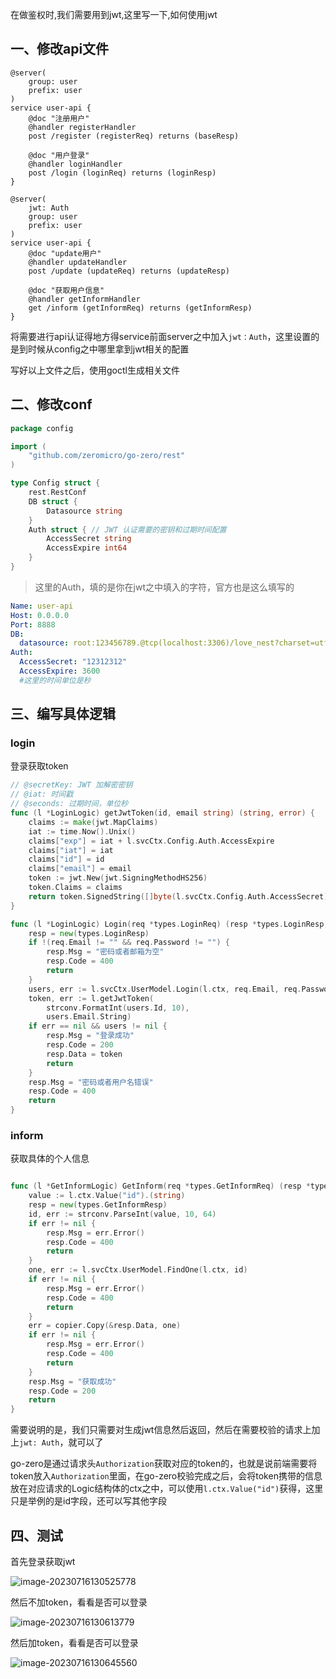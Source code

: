 在做鉴权时,我们需要用到jwt,这里写一下,如何使用jwt

## 一、修改api文件

```api
@server(
	group: user
	prefix: user
)
service user-api {
	@doc "注册用户"
	@handler registerHandler
	post /register (registerReq) returns (baseResp)

	@doc "用户登录"
	@handler loginHandler
	post /login (loginReq) returns (loginResp)
}

@server(
	jwt: Auth
	group: user
	prefix: user
)
service user-api {
	@doc "update用户"
	@handler updateHandler
	post /update (updateReq) returns (updateResp)

	@doc "获取用户信息"
	@handler getInformHandler
	get /inform (getInformReq) returns (getInformResp)
}
```

将需要进行api认证得地方得service前面server之中加入`jwt：Auth`，这里设置的是到时候从config之中哪里拿到jwt相关的配置

写好以上文件之后，使用goctl生成相关文件

## 二、修改conf

```go
package config

import (
	"github.com/zeromicro/go-zero/rest"
)

type Config struct {
	rest.RestConf
	DB struct {
		Datasource string
	}
	Auth struct { // JWT 认证需要的密钥和过期时间配置
		AccessSecret string
		AccessExpire int64
	}
}
```

> 这里的Auth，填的是你在jwt之中填入的字符，官方也是这么填写的

```yaml
Name: user-api
Host: 0.0.0.0
Port: 8888
DB:
  datasource: root:123456789.@tcp(localhost:3306)/love_nest?charset=utf8mb4&parseTime=True&loc=Local
Auth:
  AccessSecret: "12312312"
  AccessExpire: 3600 
  #这里的时间单位是秒

```

## 三、编写具体逻辑

### login

登录获取token

```go
// @secretKey: JWT 加解密密钥
// @iat: 时间戳
// @seconds: 过期时间，单位秒
func (l *LoginLogic) getJwtToken(id, email string) (string, error) {
	claims := make(jwt.MapClaims)
	iat := time.Now().Unix()
	claims["exp"] = iat + l.svcCtx.Config.Auth.AccessExpire
	claims["iat"] = iat
	claims["id"] = id
	claims["email"] = email
	token := jwt.New(jwt.SigningMethodHS256)
	token.Claims = claims
	return token.SignedString([]byte(l.svcCtx.Config.Auth.AccessSecret))
}

func (l *LoginLogic) Login(req *types.LoginReq) (resp *types.LoginResp, err error) {
	resp = new(types.LoginResp)
	if !(req.Email != "" && req.Password != "") {
		resp.Msg = "密码或者邮箱为空"
		resp.Code = 400
		return
	}
	users, err := l.svcCtx.UserModel.Login(l.ctx, req.Email, req.Password)
	token, err := l.getJwtToken(
		strconv.FormatInt(users.Id, 10),
		users.Email.String)
	if err == nil && users != nil {
		resp.Msg = "登录成功"
		resp.Code = 200
		resp.Data = token
		return
	}
	resp.Msg = "密码或者用户名错误"
	resp.Code = 400
	return
}

```

### inform

获取具体的个人信息

```go

func (l *GetInformLogic) GetInform(req *types.GetInformReq) (resp *types.GetInformResp, err error) {
	value := l.ctx.Value("id").(string)
	resp = new(types.GetInformResp)
	id, err := strconv.ParseInt(value, 10, 64)
	if err != nil {
		resp.Msg = err.Error()
		resp.Code = 400
		return
	}
	one, err := l.svcCtx.UserModel.FindOne(l.ctx, id)
	if err != nil {
		resp.Msg = err.Error()
		resp.Code = 400
		return
	}
	err = copier.Copy(&resp.Data, one)
	if err != nil {
		resp.Msg = err.Error()
		resp.Code = 400
		return
	}
	resp.Msg = "获取成功"
	resp.Code = 200
	return
}

```

需要说明的是，我们只需要对生成jwt信息然后返回，然后在需要校验的请求上加上`jwt: Auth`，就可以了

go-zero是通过请求头`Authorization`获取对应的token的，也就是说前端需要将token放入`Authorization`里面，在go-zero校验完成之后，会将token携带的信息放在对应请求的Logic结构体的ctx之中，可以使用`l.ctx.Value("id")`获得，这里只是举例的是id字段，还可以写其他字段

## 四、测试

首先登录获取jwt

![image-20230716130525778](https://cdn.jsdelivr.net/gh/2822132073/image/202307161305385.png)





然后不加token，看看是否可以登录

![image-20230716130613779](https://cdn.jsdelivr.net/gh/2822132073/image/202307161306481.png)

然后加token，看看是否可以登录

![image-20230716130645560](https://cdn.jsdelivr.net/gh/2822132073/image/202307161306987.png)